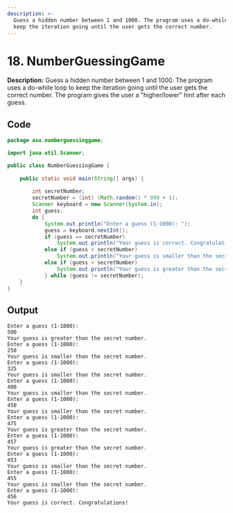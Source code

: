 ```yaml
---
description: >-
  Guess a hidden number between 1 and 1000. The program uses a do-while loop to
  keep the iteration going until the user gets the correct number.
---
```


# 18. NumberGuessingGame

**Description:** Guess a hidden number between 1 and 1000. The program uses a do-while loop to keep the iteration going until the user gets the correct number. The program gives the user a "higher/lower" hint after each guess.

## Code

```java
package asu.numberguessinggame;

import java.util.Scanner;

public class NumberGuessingGame {
    
    public static void main(String[] args) {
        
        int secretNumber;
        secretNumber = (int) (Math.random() * 999 + 1);
        Scanner keyboard = new Scanner(System.in);
        int guess;
        do {
            System.out.println("Enter a guess (1-1000): ");
            guess = keyboard.nextInt();
            if (guess == secretNumber)
                System.out.println("Your guess is correct. Congratulations!");
            else if (guess < secretNumber)
                System.out.println("Your guess is smaller than the secret number.");
            else if (guess > secretNumber)
                System.out.println("Your guess is greater than the secret number.");
            } while (guess != secretNumber);
    }
}
```

## Output

```text
Enter a guess (1-1000): 
500
Your guess is greater than the secret number.
Enter a guess (1-1000): 
250
Your guess is smaller than the secret number.
Enter a guess (1-1000): 
325
Your guess is smaller than the secret number.
Enter a guess (1-1000): 
400
Your guess is smaller than the secret number.
Enter a guess (1-1000): 
450
Your guess is smaller than the secret number.
Enter a guess (1-1000): 
475
Your guess is greater than the secret number.
Enter a guess (1-1000): 
457
Your guess is greater than the secret number.
Enter a guess (1-1000): 
453
Your guess is smaller than the secret number.
Enter a guess (1-1000): 
455
Your guess is smaller than the secret number.
Enter a guess (1-1000): 
456
Your guess is correct. Congratulations!
```


